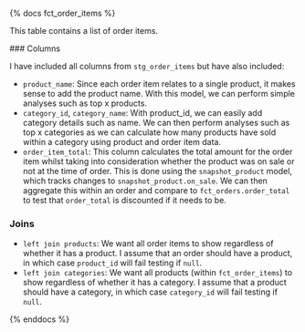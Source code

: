 {% docs fct_order_items %}

This table contains a list of order items.

### Columns

I have included all columns from `stg_order_items` but have also included:

- `product_name`: Since each order item relates to a single product, it makes sense to add the product name. With this model, we can perform simple analyses such as top x products.
- `category_id`, `category_name`: With product_id, we can easily add category details such as name. We can then perform analyses such as top x categories as we can calculate how many products have sold within a category using product and order item data.
- `order_item_total`: This column calculates the total amount for the order item whilst taking into consideration whether the product was on sale or not at the time of order. This is done using the `snapshot_product` model, which tracks changes to `snapshot_product.on_sale`. We can then aggregate this within an order and compare to `fct_orders.order_total` to test that `order_total` is discounted if it needs to be.

### Joins

- `left join products`: We want all order items to show regardless of whether it has a product. I assume that an order should have a product, in which case `product_id` will fail testing if `null`.
- `left join categories`: We want all products (within `fct_order_items`) to show regardless of whether it has a category. I assume that a product should have a category, in which case `category_id` will fail testing if `null`.

{% enddocs %}
